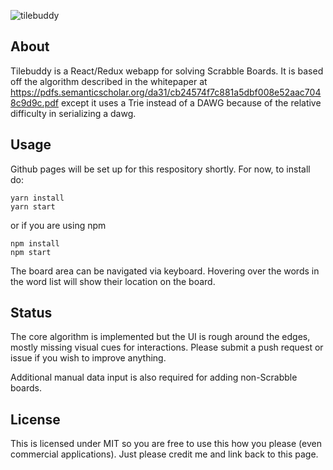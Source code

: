 ![tilebuddy](https://cloud.githubusercontent.com/assets/4493022/22237323/ef093822-e1bf-11e6-81e2-d0067cf7a4be.PNG)

## About

Tilebuddy is a React/Redux webapp for solving Scrabble Boards.  It is based off the algorithm described in the whitepaper at 
https://pdfs.semanticscholar.org/da31/cb24574f7c881a5dbf008e52aac7048c9d9c.pdf except it uses a Trie instead of a DAWG
because of the relative difficulty in serializing a dawg.

## Usage

Github pages will be set up for this respository shortly.  For now, to install do:

```
yarn install
yarn start
```

or if you are using npm
```
npm install
npm start
```

The board area can be navigated via keyboard.  Hovering over the words in the word list will show their location on the board.

## Status

The core algorithm is implemented but the UI is rough around the edges, mostly missing visual cues for interactions.  Please submit a push request or issue if you wish to improve anything.

Additional manual data input is also required for adding non-Scrabble boards.

## License

This is licensed under MIT so you are free to use this how you please (even commercial applications).  Just please credit me and link back to this page.